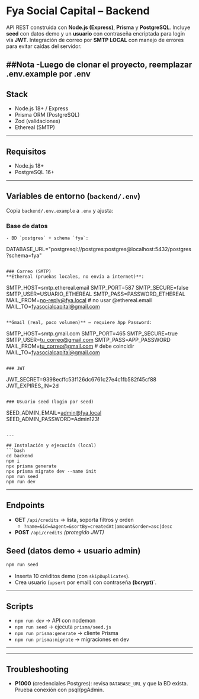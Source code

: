 ﻿# Fya Social Capital – Backend

API REST construida con **Node.js (Express)**, **Prisma** y **PostgreSQL**. Incluye **seed** con datos demo y un **usuario** con contraseña encriptada para login vía **JWT**. Integración de correo por **SMTP LOCAL** con manejo de errores para evitar caídas del servidor.

##Nota
-Luego de clonar el proyecto, reemplazar .env.example por .env
---

## Stack
- Node.js 18+ / Express
- Prisma ORM (PostgreSQL)
- Zod (validaciones)
- Ethereal (SMTP)

---

## Requisitos
- Node.js 18+
- PostgreSQL 16+

---

## Variables de entorno (`backend/.env`)
Copia `backend/.env.example` a `.env` y ajusta:

### Base de datos
```
- BD `postgres` + schema `fya`:
```
DATABASE_URL="postgresql://postgres:postgres@localhost:5432/postgres?schema=fya"
```

### Correo (SMTP)
**Ethereal (pruebas locales, no envía a internet)**:
```
SMTP_HOST=smtp.ethereal.email
SMTP_PORT=587
SMTP_SECURE=false
SMTP_USER=USUARIO_ETHEREAL
SMTP_PASS=PASSWORD_ETHEREAL
MAIL_FROM=no-reply@fya.local   # no usar @ethereal.email
MAIL_TO=fyasocialcapital@gmail.com
```

**Gmail (real, poco volumen)** – requiere App Password:
```
SMTP_HOST=smtp.gmail.com
SMTP_PORT=465
SMTP_SECURE=true
SMTP_USER=tu_correo@gmail.com
SMTP_PASS=APP_PASSWORD
MAIL_FROM=tu_correo@gmail.com  # debe coincidir
MAIL_TO=fyasocialcapital@gmail.com
```

### JWT
```
JWT_SECRET=9398ecffc53f126dc6761c27e4c1fb582f45cf88
JWT_EXPIRES_IN=2d
```

### Usuario seed (login por seed)
```
SEED_ADMIN_EMAIL=admin@fya.local
SEED_ADMIN_PASSWORD=Admin123!
```

---

## Instalación y ejecución (local)
```bash
cd backend
npm i
npx prisma generate
npx prisma migrate dev --name init
npm run seed
npm run dev
```



---

## Endpoints
- **GET** `/api/credits` → lista, soporta filtros y orden
  - `?name=&id=&agent=&sortBy=createdAt|amount&order=asc|desc`
- **POST** `/api/credits` *(protegido JWT)*


## Seed (datos demo + usuario admin)
```bash
npm run seed
```
- Inserta 10 créditos demo (con `skipDuplicates`).
- Crea usuario (`upsert` por email) con contraseña **(bcrypt)**`.

---

## Scripts
- `npm run dev` → API con nodemon
- `npm run seed` → ejecuta `prisma/seed.js`
- `npm run prisma:generate` → cliente Prisma
- `npm run prisma:migrate` → migraciones en dev

---


---

## Troubleshooting
- **P1000** (credenciales Postgres): revisa `DATABASE_URL` y que la BD exista. Prueba conexión con psql/pgAdmin.

